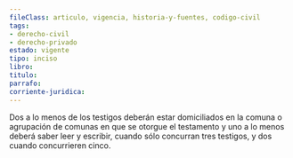 ```yaml
---
fileClass: articulo, vigencia, historia-y-fuentes, codigo-civil
tags:
- derecho-civil
- derecho-privado
estado: vigente
tipo: inciso
libro:
titulo:
parrafo:
corriente-juridica:
---
```

Dos a lo menos de los testigos deberán estar domiciliados en la comuna o agrupación de comunas en que se otorgue el testamento y uno a lo menos deberá saber leer y escribir, cuando sólo concurran tres testigos, y dos cuando concurrieren cinco.